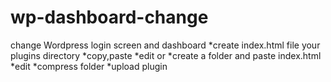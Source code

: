 wp-dashboard-change
===================

change Wordpress  login screen and dashboard 
*create index.html file your plugins directory
*copy,paste
*edit
or
*create a folder and paste index.html
*edit
*compress folder
*upload plugin